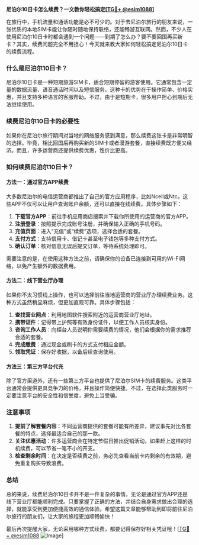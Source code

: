 **尼泊尔10日卡怎么续费？一文教你轻松搞定[[TG💪+ @esim1088](https://t.me/s/esim1088)]**

在旅行中，手机流量和通话功能是必不可少的。对于去尼泊尔旅行的朋友来说，一张优质的本地SIM卡能让你随时随地保持联络，还能畅游互联网。然而，不少人在使用尼泊尔10日卡时都会遇到一个问题——到期了怎么办？要不要回国再买新卡？其实，续费问题完全不用担心！今天就来教大家如何轻松搞定尼泊尔10日卡的续费流程。

### 什么是尼泊尔10日卡？

尼泊尔10日卡是一种短期旅游SIM卡，适合短期停留的游客使用。它通常包含一定量的数据流量、语音通话时间以及短信服务。这种卡的优势在于操作简单、价格实惠，并且支持多种语言的客服帮助。不过，由于是短期卡，很多用户担心到期后无法继续使用。

### 续费尼泊尔10日卡的必要性

如果你在尼泊尔旅行期间对当地的网络服务感到满意，那么续费这张卡是非常明智的选择。毕竟，相比回国后再购买新的SIM卡或者漫游套餐，直接续费既方便又经济。而且，许多运营商还提供续费优惠，性价比更高。

### 如何续费尼泊尔10日卡？

#### 方法一：通过官方APP续费

大多数尼泊尔的电信运营商都推出了自己的官方应用程序，比如Ncell或Ntc。这些APP不仅可以让用户查询账户余额，还可以直接在线续费。具体步骤如下：

1. **下载官方APP**：前往手机应用商店搜索并下载你所使用的运营商的官方APP。
2. **注册登录**：按照提示完成账号注册，并确保输入正确的手机号码。
3. **充值页面**：进入“充值”或“续费”选项，选择合适的套餐。
4. **支付方式**：支持信用卡、借记卡甚至电子钱包等多种支付方式。
5. **确认订单**：核对信息无误后提交订单，等待系统处理即可。

需要注意的是，在使用这种方法之前，请确保你的设备已连接到可用的Wi-Fi网络，以免产生额外的数据费用。

#### 方法二：线下营业厅办理

如果你不太习惯线上操作，也可以选择前往当地运营商的营业厅办理续费业务。这种方式虽然稍显麻烦，但更加直观可靠。具体步骤包括：

1. **查找营业网点**：利用地图软件搜索附近的运营商营业厅地址。
2. **携带证件**：记得带上护照等有效身份证件，以便工作人员核实身份。
3. **咨询工作人员**：向柜台人员说明你需要续费的情况，他们会根据你的需求推荐合适的套餐。
4. **完成缴费**：通过现金或刷卡的方式支付相应金额。
5. **领取凭证**：保存好收据，以备后续查询使用。

#### 方法三：第三方平台代充

除了官方渠道外，还有一些第三方平台也提供了尼泊尔SIM卡的续费服务。这类平台通常会提供更具竞争力的价格，并且操作简便快捷。不过，在选择此类服务时一定要注意平台的安全性和信誉度，避免上当受骗。

### 注意事项

1. **提前了解套餐内容**：不同运营商提供的套餐可能有所差异，建议事先对比各套餐的特点，选择最适合自己的那一款。
2. **关注优惠活动**：许多运营商会在特定节假日推出促销活动，如果赶上这样的时机续费，可以节省一笔不小的开支。
3. **检查剩余时间**：在决定是否续费之前，务必先查看当前卡内剩余的有效期，避免重复购买导致浪费。

### 总结

总的来说，续费尼泊尔10日卡并不是一件复杂的事情，无论是通过官方APP还是线下营业厅都能顺利完成。只要掌握了正确的方法，并结合自身需求做出合理的选择，就能享受到更加便捷高效的通信体验。希望这篇文章能够帮助到即将前往尼泊尔旅行的朋友们，让大家的旅程更加顺畅愉快！

最后再次提醒大家，无论采用哪种方式续费，都要记得保存好相关凭证哦！[[TG💪+ @esim1088](https://t.me/s/esim1088) ![Image](https://i.postimg.cc/4NQfJmqS/Snipaste-2025-05-13-00-14-12.png)]